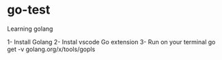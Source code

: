 # go-test
 Learning golang

1- Install Golang
2- Instal vscode Go extension
3- Run on your terminal go get -v golang.org/x/tools/gopls